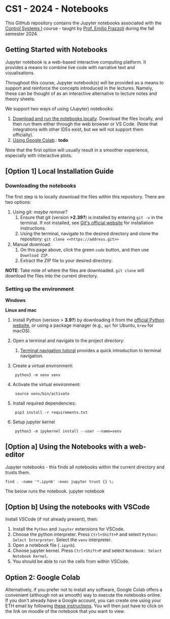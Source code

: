 # CS1 - 2024 - Notebooks

This GitHub repository contains the Jupyter notebooks associated with the [Control Systems I]([url](https://idsc.ethz.ch/education/lectures/control-systems-i.html)) course - taught by [Prof. Emilio Frazzoli](https://idsc.ethz.ch/research-frazzoli/people/person-detail.MjI0MDM0.TGlzdC8yNjg5LDQ4ODg4MTE2Mw==.html) during the fall semester 2024.


## Getting Started with Notebooks

Jupyter notebook is a web-based interactive computing platform. It provides a means to combine live code with narrative text and visualisations. 

Throughout this course, Jupyter notebook(s) will be provided as a means to support and reinforce the concepts introduced in the lectures. Namely, these can be thought of as an interactive alternative to lecture notes and theory sheets. 

We support two ways of using (Jupyter) notebooks:

1. <u>Download and run the notebooks locally</u>. Download the files locally, and then run them either through the web browser or VS Code. (Note that integrations with other IDEs exist, but we will not support them officially).
2. <u>Using Google Colab</u>.: **todo**

Note that the first option will usually result in a smoother experience, especially with interactive plots.

## [Option 1] Local Installation Guide 

### Downloading the notebooks
The first step is to locally download the files within this repository. There are two options:

1. Using git: *maybe remove?*
   1. Ensure that git (version **>2.39?**) is installed by entering `git -v` in the terminal. If not installed, see [Git's official website](https://git-scm.com/downloads) for installation instructions. 
   2. Using the terminal, navigate to the desired directory and clone the repository: ``git clone <<https://address.git>>``
2. Manual download: 
   1. On this page above, click the green `code` button, and then use `Download ZIP`.
   2. Extract the ZIP file to your desired directory.  
 
**NOTE**: Take note of where the files are downloaded. `git clone` will download the files into the current directory. 

### Setting up the environment

**Windows**

**Linux and mac**

1. Install Python (version > **3.9?**) by downloading it from the [official Python website](https://www.python.org/downloads/), or using a package manager (e.g., `apt` for Ubuntu, `brew` for macOS).
2. Open a terminal and navigate to the project directory:
   1. [Terminal navigation tutoral](https://frontend.turing.edu/lessons/module-1/getting-around-in-the-terminal.html) provides a quick introduction to terminal navigation. 
3. Create a virtual environment:

        python3 -m venv venv

4. Activate the virtual environment:

        source venv/bin/activate

5. Install required dependencies:

        pip3 install -r requirements.txt

6. Setup jupyter kernel

        python3 -m ipykernel install --user --name=venv

## [Option a] Using the Notebooks with a web-editor
Jupyter notebooks - this finds all notebooks within the current directory and trusts them. 

    find . -name '*.ipynb' -exec jupyter trust {} \;

The below runs the notebook. 
    jupyter notebook

## [Option b] Using the notebooks with VSCode
Install VSCode (if not already present), then:
1. Install the `Python` and `Jupyter` extensions for VSCode. 
2. Choose the python interpreter. Press `Ctrl+Shift+P` and select `Python: Select Interpreter`. Select the `venv` interpreter.
3. Open a notebook file (`.ipynb`). 
4. Choose jupyter kernel. Press `Ctrl+Shift+P` and select `Notebook: Select Notebook Kernel`.
5. You should be able to run the cells from within VSCode. 

## Option 2: Google Colab

Alternatively, if you prefer not to install any software, Google Colab offers a convenient (although not as smooth) way to execute the notebooks online. If you don't already have a Google account, you can create one using your ETH email by following [these instructions](https://unlimited.ethz.ch/display/itkb/Google+Workspace).
You will then just have to click on the link on moodle of the notebook that you want to view.